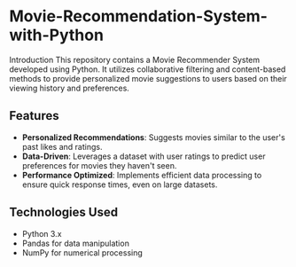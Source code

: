# Movie-Recommendation-System-with-Python

Introduction
This repository contains a Movie Recommender System developed using Python. It utilizes collaborative filtering and content-based methods to provide personalized movie suggestions to users based on their viewing history and preferences.

## Features
- **Personalized Recommendations**: Suggests movies similar to the user's past likes and ratings.
- **Data-Driven**: Leverages a dataset with user ratings to predict user preferences for movies they haven't seen.
- **Performance Optimized**: Implements efficient data processing to ensure quick response times, even on large datasets.

## Technologies Used
- Python 3.x
- Pandas for data manipulation
- NumPy for numerical processing


